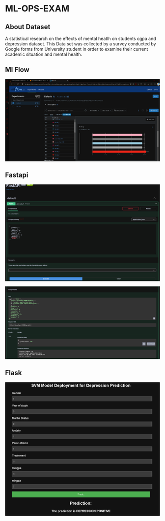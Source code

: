 # ML-OPS-EXAM
## About Dataset
A statistical research on the effects of mental heatlh on students cgpa and depression dataset. This Data set was collected by a survey conducted by Google forms from University student in order to examine their current academic situation and mental health.
## Ml Flow
![Alt Text](mlflow.png)

## Fastapi

![Alt Text](fastapi1.png)

![Alt Text](fastapi2.png)

## Flask

![Alt Text](flaskapi.png)
